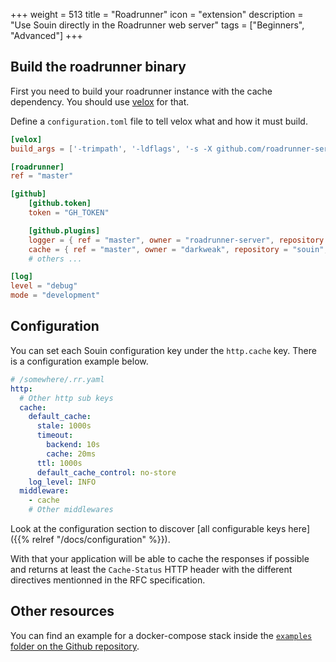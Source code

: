 +++
weight = 513
title = "Roadrunner"
icon = "extension"
description = "Use Souin directly in the Roadrunner web server"
tags = ["Beginners", "Advanced"]
+++

## Build the roadrunner binary
First you need to build your roadrunner instance with the cache dependency. You should use [velox](github.com/roadrunner-server/velox) for that.

Define a `configuration.toml` file to tell velox what and how it must build.
```toml
[velox]
build_args = ['-trimpath', '-ldflags', '-s -X github.com/roadrunner-server/roadrunner/v2/internal/meta.version=${VERSION} -X github.com/roadrunner-server/roadrunner/v2/internal/meta.buildTime=${TIME}']

[roadrunner]
ref = "master"

[github]
    [github.token]
    token = "GH_TOKEN"

    [github.plugins]
    logger = { ref = "master", owner = "roadrunner-server", repository = "logger" }
    cache = { ref = "master", owner = "darkweak", repository = "souin", folder = "/plugins/roadrunner" }
	# others ...

[log]
level = "debug"
mode = "development"
```

## Configuration
You can set each Souin configuration key under the `http.cache` key. There is a configuration example below.
```yaml
# /somewhere/.rr.yaml
http:
  # Other http sub keys
  cache:
    default_cache:
      stale: 1000s
      timeout:
        backend: 10s
        cache: 20ms
      ttl: 1000s
      default_cache_control: no-store
    log_level: INFO
  middleware:
    - cache
    # Other middlewares
```

Look at the configuration section to discover [all configurable keys here]({{% relref "/docs/configuration" %}}).

With that your application will be able to cache the responses if possible and returns at least the `Cache-Status` HTTP header with the different directives mentionned in the RFC specification.

Other resources
---------------
You can find an example for a docker-compose stack inside the [`examples` folder on the Github repository](https://github.com/darkweak/souin/tree/master/plugins/roadrunner/examples).
